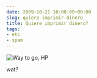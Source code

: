 ```yaml
---  
date: 2009-10-21 10:00:00+00:00  
slug: quiere-imprimir-dinero  
title: Quiere imprimir dinero?  
tags:  
- etc  
- spam  
---  
```

  
![Way to go, HP](http://cacavoladora.org/img/waytogo.png)   
  
wat?  
